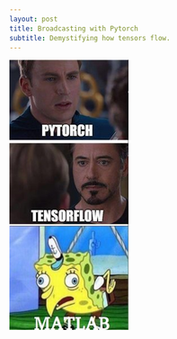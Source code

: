 ```yaml
---
layout: post
title: Broadcasting with Pytorch
subtitle: Demystifying how tensors flow.
---
```

![Civil War](https://github.com/jidindinesh/jidindinesh.github.io/blob/master/assets/PytorchvTf.jpg)

